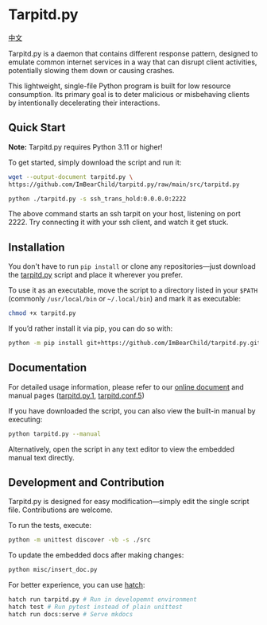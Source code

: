 # Tarpitd.py

[中文](./README.zh.md)

Tarpitd.py is a daemon that contains different response pattern, designed to emulate common internet services in a way that can disrupt client activities, potentially slowing them down or causing crashes. 

This lightweight, single-file Python program is built for low resource consumption. Its primary goal is to deter malicious or misbehaving clients by intentionally decelerating their interactions.

## Quick Start

**Note:** Tarpitd.py requires Python 3.11 or higher!

To get started, simply download the script and run it:

```bash
wget --output-document tarpitd.py \
https://github.com/ImBearChild/tarpitd.py/raw/main/src/tarpitd.py

python ./tarpitd.py -s ssh_trans_hold:0.0.0.0:2222
```

The above command starts an ssh tarpit on your host, listening on port 2222. 
Try connecting it with your ssh client, and watch it get stuck.

## Installation

You don't have to run `pip install` or clone any repositories—just download the [tarpitd.py](https://github.com/ImBearChild/tarpitd.py/raw/main/src/tarpitd.py) script and place it wherever you prefer.

To use it as an executable, move the script to a directory listed in your `$PATH` (commonly `/usr/local/bin` or `~/.local/bin`) and mark it as executable:

```bash
chmod +x tarpitd.py
```

If you’d rather install it via pip, you can do so with:

```bash
python -m pip install git+https://github.com/ImBearChild/tarpitd.py.git@main
```

## Documentation

For detailed usage information, please refer to our [online document](https://imbearchild.github.io/tarpitd.py) 
and manual pages ([tarpitd.py.1](docs/tarpitd.py.1.md), [tarpitd.conf.5](docs/tarpitd.conf.5.md))

If you have downloaded the script, you can also view the built-in manual by executing:

```bash
python tarpitd.py --manual
```

Alternatively, open the script in any text editor to view the embedded manual text directly.

## Development and Contribution

Tarpitd.py is designed for easy modification—simply edit the single script file. Contributions are welcome.

To run the tests, execute:

```bash
python -m unittest discover -vb -s ./src
```

To update the embedded docs after making changes:

```bash
python misc/insert_doc.py
```

For better experience, you can use [hatch](https://hatch.pypa.io/):

```bash
hatch run tarpitd.py # Run in developemnt environment
hatch test # Run pytest instead of plain unittest
hatch run docs:serve # Serve mkdocs
```